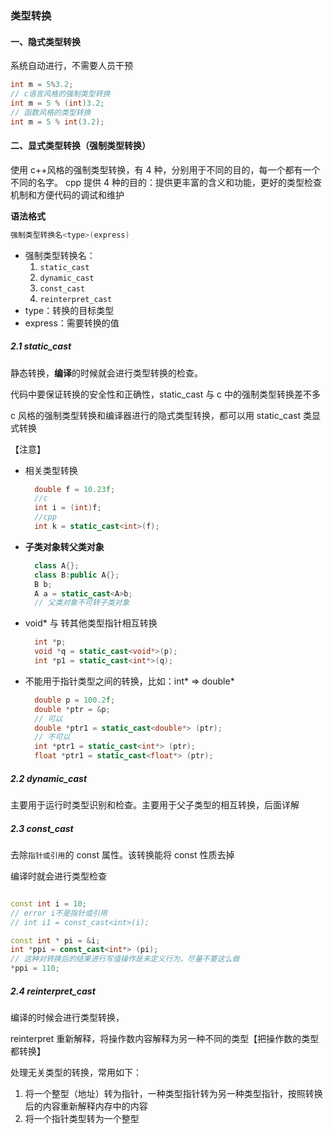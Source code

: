 ### 类型转换

#### 一、隐式类型转换

系统自动进行，不需要人员干预

```c++
int m = 5%3.2;
// c语言风格的强制类型转换
int m = 5 % (int)3.2;
// 函数风格的类型转换
int m = 5 % int(3.2);
```

#### 二、显式类型转换（强制类型转换）

使用 c++风格的强制类型转换，有 4 种，分别用于不同的目的，每一个都有一个不同的名字。
cpp 提供 4 种的目的：提供更丰富的含义和功能，更好的类型检查机制和方便代码的调试和维护

**语法格式**

```c++
强制类型转换名<type>(express)
```

- 强制类型转换名：
  1. `static_cast`
  2. `dynamic_cast`
  3. `const_cast`
  4. `reinterpret_cast`
- type：转换的目标类型
- express：需要转换的值

##### 2.1 static_cast

静态转换，**编译**的时候就会进行类型转换的检查。

代码中要保证转换的安全性和正确性，static_cast 与 c 中的强制类型转换差不多

c 风格的强制类型转换和编译器进行的隐式类型转换，都可以用 static_cast 类显式转换

【注意】

- 相关类型转换
  ```c++
    double f = 10.23f;
    //c
    int i = (int)f;
    //cpp
    int k = static_cast<int>(f);
  ```
- **子类对象转父类对象**
  ```c++
    class A{};
    class B:public A{};
    B b;
    A a = static_cast<A>b;
    // 父类对象不可转子类对象
  ```
- void\* 与 转其他类型指针相互转换
  ```c++
    int *p;
    void *q = static_cast<void*>(p);
    int *p1 = static_cast<int*>(q);
  ```
- 不能用于指针类型之间的转换，比如：int* => double*

  ```c++
    double p = 100.2f;
    double *ptr = &p;
    // 可以
    double *ptr1 = static_cast<double*> (ptr);
    // 不可以
    int *ptr1 = static_cast<int*> (ptr);
    float *ptr1 = static_cast<float*> (ptr);
  ```

##### 2.2 dynamic_cast

主要用于运行时类型识别和检查。主要用于父子类型的相互转换，后面详解

##### 2.3 const_cast

去除`指针或引用`的 const 属性。该转换能将 const 性质去掉

编译时就会进行类型检查

```c++

const int i = 10;
// error i不是指针或引用
// int i1 = const_cast<int>(i);

const int * pi = &i;
int *ppi = const_cast<int*> (pi);
// 这种对转换后的结果进行写值操作是未定义行为，尽量不要这么做
*ppi = 110;
```

##### 2.4 reinterpret_cast

编译的时候会进行类型转换，

reinterpret 重新解释，将操作数内容解释为另一种不同的类型【把操作数的类型都转换】

处理无关类型的转换，常用如下：

1. 将一个整型（地址）转为指针，一种类型指针转为另一种类型指针，按照转换后的内容重新解释内存中的内容
2. 将一个指针类型转为一个整型

```c++


```